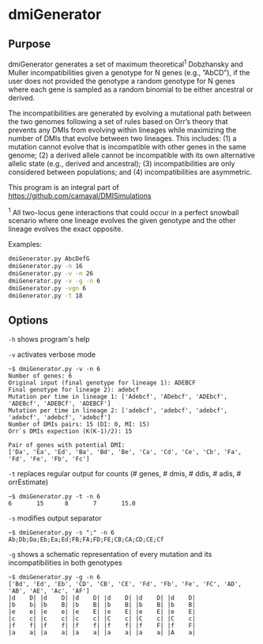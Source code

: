 # dmiGenerator

## Purpose
dmiGenerator generates a set of maximum theoretical<sup>1</sup> Dobzhansky and Muller incompatibilities given a genotype for N genes (e.g., ”AbCD”), if the user does not provided the genotype a random genotype for N genes where each gene is sampled as a random binomial to be either ancestral or derived. 

The incompatibilities are generated by evolving a mutational path between the two genomes following a set of rules based on Orr’s theory that prevents any DMIs from
evolving within lineages while maximizing the number of DMIs that evolve between two lineages. This includes: (1) a mutation cannot evolve that is incompatible with other genes in the same genome; (2) a derived allele cannot be incompatible with its own alternative allelic state (e.g., derived and ancestral); (3) incompatibilities are only considered between populations; and (4) incompatibilities are asymmetric.

This program is an integral part of https://github.com/camayal/DMISimulations

<sup>1</sup> All two-locus gene interactions that could occur in a perfect snowball scenario where one lineage evolves the given genotype and the other lineage evolves the exact opposite.

Examples:
```bash
dmiGenerator.py AbcDefG
dmiGenerator.py -n 16
dmiGenerator.py -v -n 26
dmiGenerator.py -v -g -n 6
dmiGenerator.py -vgn 6
dmiGenerator.py -t 18
```

## Options
`-h` shows program's help

`-v` activates verbose mode
```console
~$ dmiGenerator.py -v -n 6
Number of genes: 6
Original input (final genotype for lineage 1): ADEBCF
Final genotype for lineage 2): adebcf
Mutation per time in lineage 1: ['Adebcf', 'ADebcf', 'ADEbcf', 'ADEBcf', 'ADEBCf', 'ADEBCF']
Mutation per time in lineage 2: ['adebcf', 'adebcf', 'adebcf', 'adebcf', 'adebcf', 'adebcf']
Number of DMIs pairs: 15 (DI: 0, MI: 15)
Orr`s DMIs expection (K(K-1)/2): 15

Pair of genes with potential DMI:
['Da', 'Ea', 'Ed', 'Ba', 'Bd', 'Be', 'Ca', 'Cd', 'Ce', 'Cb', 'Fa', 'Fd', 'Fe', 'Fb', 'Fc']
```

`-t` replaces regular output for counts (# genes, # dmis, # ddis, # adis, # orrEstimate)
```console
~$ dmiGenerator.py -t -n 6
6       15      8       7       15.0
```

`-s` modifies output separator 
```console
~$ dmiGenerator.py -s ";" -n 6
Ab;Db;Da;Eb;Ea;Ed;FB;FA;FD;FE;CB;CA;CD;CE;Cf
```

`-g` shows a schematic representation of every mutation and its incompatibilities in both genotypes 
```console
~$ dmiGenerator.py -g -n 6
['Bd', 'Ed', 'Eb', 'CD', 'CB', 'CE', 'Fd', 'Fb', 'Fe', 'FC', 'AD', 'AB', 'AE', 'Ac', 'AF']
|d    D| |d    D| |d    D| |d    D| |d    D| |d    D|
|b    b| |b    B| |b    B| |b    B| |b    B| |b    B|
|e    e| |e    e| |e    E| |e    E| |e    E| |e    E| 
|c    c| |c    c| |c    c| |C    c| |C    c| |C    c|
|f    f| |f    f| |f    f| |f    f| |f    F| |f    F|
|a    a| |a    a| |a    a| |a    a| |a    a| |A    a|
```

